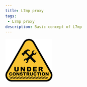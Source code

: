 ```yaml
---
title: L7mp proxy
tags: 
 - L7mp proxy
description: Basic concept of L7mp
--- 
```

<img src="../assets/images/under-construction.png" alt="Under construction" width="150">